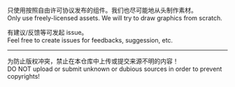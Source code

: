 只使用按照自由许可协议发布的组件。我们也尽可能地从头制作素材。\
Only use freely-licensed assets. We will try to draw graphics from scratch.

有建议/反馈等可发起 issue。\
Feel free to create issues for feedbacks, suggession, etc.

---

为防止版权冲突，禁止在本仓库中上传或提交来源不明的内容！\
DO NOT upload or submit unknown or dubious sources in order to prevent copyrights!
